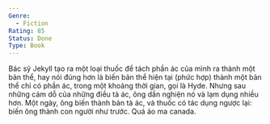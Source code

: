 ```yaml
---
Genre:
  - Fiction
Rating: 85
Status: Done
Type: Book
---
```

Bác sỹ Jekyll tạo ra một loại thuốc để tách phần ác của mình ra thành một bản thể, hay nói đúng hơn là biến bản thể hiện tại (phức hợp) thành một bản thể chỉ có phần ác, trong một khoảng thời gian, gọi là Hyde. Nhưng sau những cám dỗ của những điều tà ác, ông dần nghiện nó và lạm dụng nhiều hơn. Một ngày, ông biến thành bản tà ác, và thuốc có tác dụng ngược lại: biến ông thành con người như trước. Quá ảo ma canada.